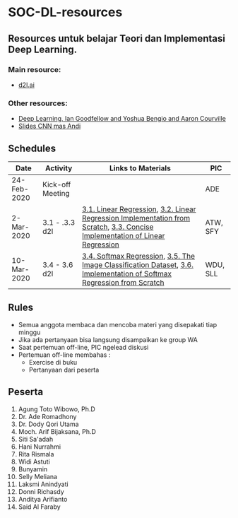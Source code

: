 # SOC-DL-resources

## Resources untuk belajar Teori dan Implementasi Deep Learning.

### Main resource:
- [d2l.ai](http://d2l.ai/)


### Other resources:
- [Deep Learning, Ian Goodfellow and Yoshua Bengio and Aaron Courville](https://www.deeplearningbook.org/)
- [Slides CNN mas Andi](anditya.staff.telkomuniversity.ac.id/academic/cnn)

## Schedules
| Date | Activity | Links to Materials | PIC |
| ---- | -------- | ------------------ | --- |
| 24-Feb-2020 | Kick-off Meeting |     | ADE |
| 2-Mar-2020 | 3.1 - .3.3 d2l | [3.1. Linear Regression](http://d2l.ai/chapter_linear-networks/linear-regression.html), [3.2. Linear Regression Implementation from Scratch](http://d2l.ai/chapter_linear-networks/linear-regression-scratch.html), [3.3. Concise Implementation of Linear Regression](http://d2l.ai/chapter_linear-networks/linear-regression-gluon.html) | ATW, SFY |
| 10-Mar-2020 | 3.4 - 3.6 d2l | [3.4. Softmax Regression](http://d2l.ai/chapter_linear-networks/softmax-regression.html), [3.5. The Image Classification Dataset](http://d2l.ai/chapter_linear-networks/fashion-mnist.html), [3.6. Implementation of Softmax Regression from Scratch](http://d2l.ai/chapter_linear-networks/softmax-regression-scratch.html)  | WDU, SLL |


## Rules
- Semua anggota membaca dan mencoba materi yang disepakati tiap minggu
- Jika ada pertanyaan bisa langsung disampaikan ke group WA
- Saat pertemuan off-line, PIC ngelead diskusi
- Pertemuan off-line membahas :
  - Exercise di buku
  - Pertanyaan dari peserta


## Peserta
1. Agung Toto Wibowo, Ph.D
2. Dr. Ade Romadhony
3. Dr. Dody Qori Utama
4. Moch. Arif Bijaksana, Ph.D
5. Siti Sa'adah
6. Hani Nurrahmi
7. Rita Rismala
8. Widi Astuti
9. Bunyamin
10. Selly Meliana
11. Laksmi Anindyati
12. Donni Richasdy
13. Anditya Arifianto
14. Said Al Faraby